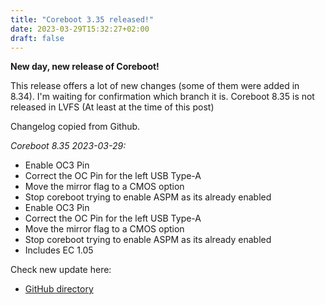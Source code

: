 ```yaml
---
title: "Coreboot 3.35 released!"
date: 2023-03-29T15:32:27+02:00
draft: false
---
```


**New day, new release of Coreboot!**

This release offers a lot of new changes (some of them were added in 8.34). I'm waiting for confirmation which branch it is. Coreboot 8.35 is not released in LVFS (At least at the time of this post)

Changelog copied from Github.

*Coreboot 8.35 2023-03-29:*

- Enable OC3 Pin
- Correct the OC Pin for the left USB Type-A
- Move the mirror flag to a CMOS option
- Stop coreboot trying to enable ASPM as its already enabled
- Enable OC3 Pin
- Correct the OC Pin for the left USB Type-A
- Move the mirror flag to a CMOS option
- Stop coreboot trying to enable ASPM as its already enabled
- Includes EC 1.05

Check new update here:
- [GitHub directory](https://github.com/StarLabsLtd/firmware/tree/master/StarBook/MkVI-Intel/coreboot/8.35)

